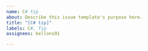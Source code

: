 ```yaml
---
name: C# tip
about: Describe this issue template's purpose here.
title: "[C# tip]"
labels: C#, Tip
assignees: bellons91

---
```



